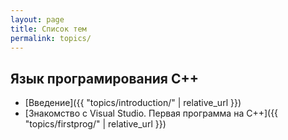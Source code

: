 ```yaml
---
layout: page
title: Список тем
permalink: topics/
---
```


## Язык програмирования C++

* [Введение]({{ "topics/introduction/" | relative_url }})
* [Знакомство с Visual Studio. Первая программа на С++]({{ "topics/firstprog/" | relative_url }})
